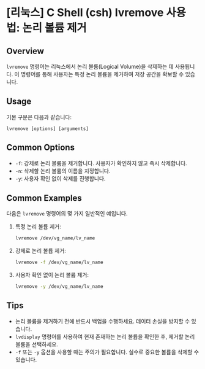 # [리눅스] C Shell (csh) lvremove 사용법: 논리 볼륨 제거

## Overview
`lvremove` 명령어는 리눅스에서 논리 볼륨(Logical Volume)을 삭제하는 데 사용됩니다. 이 명령어를 통해 사용자는 특정 논리 볼륨을 제거하여 저장 공간을 확보할 수 있습니다.

## Usage
기본 구문은 다음과 같습니다:
```
lvremove [options] [arguments]
```

## Common Options
- `-f`: 강제로 논리 볼륨을 제거합니다. 사용자가 확인하지 않고 즉시 삭제합니다.
- `-n`: 삭제할 논리 볼륨의 이름을 지정합니다.
- `-y`: 사용자 확인 없이 삭제를 진행합니다.

## Common Examples
다음은 `lvremove` 명령어의 몇 가지 일반적인 예입니다.

1. 특정 논리 볼륨 제거:
   ```bash
   lvremove /dev/vg_name/lv_name
   ```

2. 강제로 논리 볼륨 제거:
   ```bash
   lvremove -f /dev/vg_name/lv_name
   ```

3. 사용자 확인 없이 논리 볼륨 제거:
   ```bash
   lvremove -y /dev/vg_name/lv_name
   ```

## Tips
- 논리 볼륨을 제거하기 전에 반드시 백업을 수행하세요. 데이터 손실을 방지할 수 있습니다.
- `lvdisplay` 명령어를 사용하여 현재 존재하는 논리 볼륨을 확인한 후, 제거할 논리 볼륨을 선택하세요.
- `-f` 또는 `-y` 옵션을 사용할 때는 주의가 필요합니다. 실수로 중요한 볼륨을 삭제할 수 있습니다.